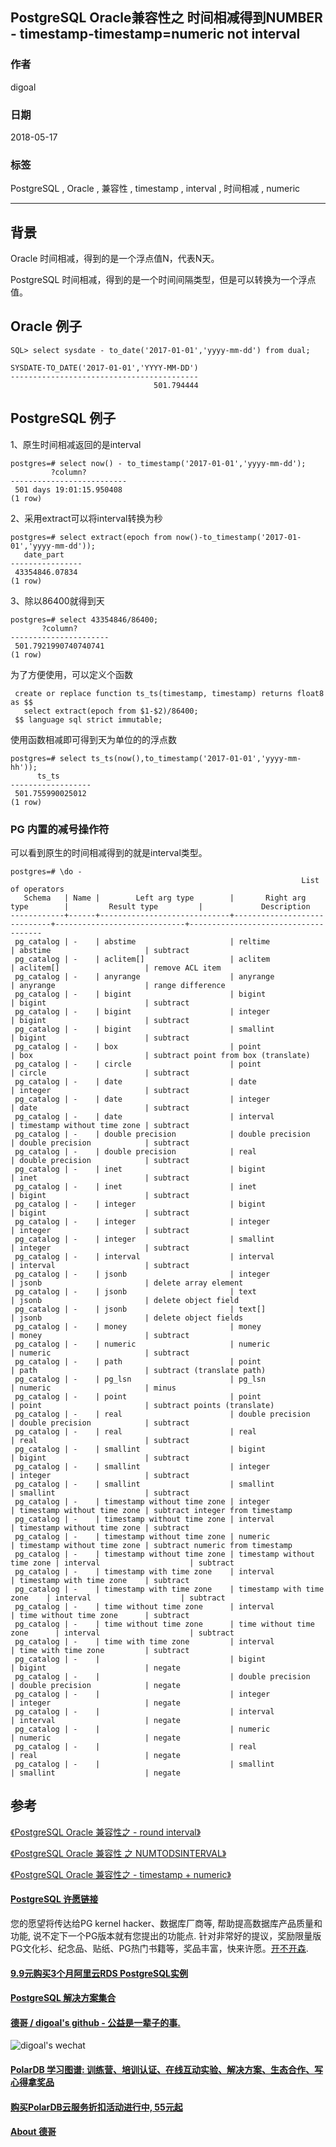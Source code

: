 ## PostgreSQL Oracle兼容性之 时间相减得到NUMBER - timestamp-timestamp=numeric not interval  
                                                           
### 作者                                                           
digoal                                                           
                                                           
### 日期                                                           
2018-05-17                                                         
                                                           
### 标签                                                           
PostgreSQL , Oracle , 兼容性 , timestamp , interval , 时间相减 , numeric      
                                                           
----                                                           
                                                           
## 背景       
Oracle 时间相减，得到的是一个浮点值N，代表N天。  
  
PostgreSQL 时间相减，得到的是一个时间间隔类型，但是可以转换为一个浮点值。  
  
## Oracle 例子  
  
```  
SQL> select sysdate - to_date('2017-01-01','yyyy-mm-dd') from dual;  
  
SYSDATE-TO_DATE('2017-01-01','YYYY-MM-DD')  
------------------------------------------  
                                501.794444  
```  
  
## PostgreSQL 例子  
  
1、原生时间相减返回的是interval  
  
```  
postgres=# select now() - to_timestamp('2017-01-01','yyyy-mm-dd');  
         ?column?           
--------------------------  
 501 days 19:01:15.950408  
(1 row)  
```  
  
2、采用extract可以将interval转换为秒  
  
```  
postgres=# select extract(epoch from now()-to_timestamp('2017-01-01','yyyy-mm-dd'));  
   date_part      
----------------  
 43354846.07834  
(1 row)  
```  
  
3、除以86400就得到天  
  
```  
postgres=# select 43354846/86400;  
       ?column?         
----------------------  
 501.7921990740740741  
(1 row)  
```  
  
为了方便使用，可以定义个函数  
  
```  
 create or replace function ts_ts(timestamp, timestamp) returns float8 as $$  
   select extract(epoch from $1-$2)/86400;  
 $$ language sql strict immutable;  
```  
  
使用函数相减即可得到天为单位的的浮点数  
  
```  
postgres=# select ts_ts(now(),to_timestamp('2017-01-01','yyyy-mm-hh'));  
      ts_ts         
------------------  
 501.755990025012  
(1 row)  
```  
  
### PG 内置的减号操作符  
可以看到原生的时间相减得到的就是interval类型。  
  
```  
postgres=# \do -  
                                                                 List of operators  
   Schema   | Name |        Left arg type        |       Right arg type        |         Result type         |             Description               
------------+------+-----------------------------+-----------------------------+-----------------------------+-------------------------------------  
 pg_catalog | -    | abstime                     | reltime                     | abstime                     | subtract  
 pg_catalog | -    | aclitem[]                   | aclitem                     | aclitem[]                   | remove ACL item  
 pg_catalog | -    | anyrange                    | anyrange                    | anyrange                    | range difference  
 pg_catalog | -    | bigint                      | bigint                      | bigint                      | subtract  
 pg_catalog | -    | bigint                      | integer                     | bigint                      | subtract  
 pg_catalog | -    | bigint                      | smallint                    | bigint                      | subtract  
 pg_catalog | -    | box                         | point                       | box                         | subtract point from box (translate)  
 pg_catalog | -    | circle                      | point                       | circle                      | subtract  
 pg_catalog | -    | date                        | date                        | integer                     | subtract  
 pg_catalog | -    | date                        | integer                     | date                        | subtract  
 pg_catalog | -    | date                        | interval                    | timestamp without time zone | subtract  
 pg_catalog | -    | double precision            | double precision            | double precision            | subtract  
 pg_catalog | -    | double precision            | real                        | double precision            | subtract  
 pg_catalog | -    | inet                        | bigint                      | inet                        | subtract  
 pg_catalog | -    | inet                        | inet                        | bigint                      | subtract  
 pg_catalog | -    | integer                     | bigint                      | bigint                      | subtract  
 pg_catalog | -    | integer                     | integer                     | integer                     | subtract  
 pg_catalog | -    | integer                     | smallint                    | integer                     | subtract  
 pg_catalog | -    | interval                    | interval                    | interval                    | subtract  
 pg_catalog | -    | jsonb                       | integer                     | jsonb                       | delete array element  
 pg_catalog | -    | jsonb                       | text                        | jsonb                       | delete object field  
 pg_catalog | -    | jsonb                       | text[]                      | jsonb                       | delete object fields  
 pg_catalog | -    | money                       | money                       | money                       | subtract  
 pg_catalog | -    | numeric                     | numeric                     | numeric                     | subtract  
 pg_catalog | -    | path                        | point                       | path                        | subtract (translate path)  
 pg_catalog | -    | pg_lsn                      | pg_lsn                      | numeric                     | minus  
 pg_catalog | -    | point                       | point                       | point                       | subtract points (translate)  
 pg_catalog | -    | real                        | double precision            | double precision            | subtract  
 pg_catalog | -    | real                        | real                        | real                        | subtract  
 pg_catalog | -    | smallint                    | bigint                      | bigint                      | subtract  
 pg_catalog | -    | smallint                    | integer                     | integer                     | subtract  
 pg_catalog | -    | smallint                    | smallint                    | smallint                    | subtract  
 pg_catalog | -    | timestamp without time zone | integer                     | timestamp without time zone | subtract integer from timestamp  
 pg_catalog | -    | timestamp without time zone | interval                    | timestamp without time zone | subtract  
 pg_catalog | -    | timestamp without time zone | numeric                     | timestamp without time zone | subtract numeric from timestamp  
 pg_catalog | -    | timestamp without time zone | timestamp without time zone | interval                    | subtract  
 pg_catalog | -    | timestamp with time zone    | interval                    | timestamp with time zone    | subtract  
 pg_catalog | -    | timestamp with time zone    | timestamp with time zone    | interval                    | subtract  
 pg_catalog | -    | time without time zone      | interval                    | time without time zone      | subtract  
 pg_catalog | -    | time without time zone      | time without time zone      | interval                    | subtract  
 pg_catalog | -    | time with time zone         | interval                    | time with time zone         | subtract  
 pg_catalog | -    |                             | bigint                      | bigint                      | negate  
 pg_catalog | -    |                             | double precision            | double precision            | negate  
 pg_catalog | -    |                             | integer                     | integer                     | negate  
 pg_catalog | -    |                             | interval                    | interval                    | negate  
 pg_catalog | -    |                             | numeric                     | numeric                     | negate  
 pg_catalog | -    |                             | real                        | real                        | negate  
 pg_catalog | -    |                             | smallint                    | smallint                    | negate  
```  
  
## 参考  
  
[《PostgreSQL Oracle 兼容性之 - round interval》](../201804/20180417_03.md)    
  
[《PostgreSQL Oracle 兼容性 之 NUMTODSINTERVAL》](../201709/20170926_01.md)    
  
[《PostgreSQL Oracle 兼容性之 - timestamp + numeric》](../201710/20171024_04.md)      
  
  
  
  
  
  
  
  
  
  
  
  
  
  
  
  
  
  
  
  
  
  
  
  
  
  
  
  
  
  
  
  
  
  
  
  
  
  
  
  
  
  
  
  
  
  
  
  
  
  
  
  
  
  
  
  
  
  
  
  
  
  
  
  
  
  
  
  
  
  
  
  
  
#### [PostgreSQL 许愿链接](https://github.com/digoal/blog/issues/76 "269ac3d1c492e938c0191101c7238216")
您的愿望将传达给PG kernel hacker、数据库厂商等, 帮助提高数据库产品质量和功能, 说不定下一个PG版本就有您提出的功能点. 针对非常好的提议，奖励限量版PG文化衫、纪念品、贴纸、PG热门书籍等，奖品丰富，快来许愿。[开不开森](https://github.com/digoal/blog/issues/76 "269ac3d1c492e938c0191101c7238216").  
  
  
#### [9.9元购买3个月阿里云RDS PostgreSQL实例](https://www.aliyun.com/database/postgresqlactivity "57258f76c37864c6e6d23383d05714ea")
  
  
#### [PostgreSQL 解决方案集合](https://yq.aliyun.com/topic/118 "40cff096e9ed7122c512b35d8561d9c8")
  
  
#### [德哥 / digoal's github - 公益是一辈子的事.](https://github.com/digoal/blog/blob/master/README.md "22709685feb7cab07d30f30387f0a9ae")
  
  
![digoal's wechat](../pic/digoal_weixin.jpg "f7ad92eeba24523fd47a6e1a0e691b59")
  
  
#### [PolarDB 学习图谱: 训练营、培训认证、在线互动实验、解决方案、生态合作、写心得拿奖品](https://www.aliyun.com/database/openpolardb/activity "8642f60e04ed0c814bf9cb9677976bd4")
  
  
#### [购买PolarDB云服务折扣活动进行中, 55元起](https://www.aliyun.com/activity/new/polardb-yunparter?userCode=bsb3t4al "e0495c413bedacabb75ff1e880be465a")
  
  
#### [About 德哥](https://github.com/digoal/blog/blob/master/me/readme.md "a37735981e7704886ffd590565582dd0")
  
